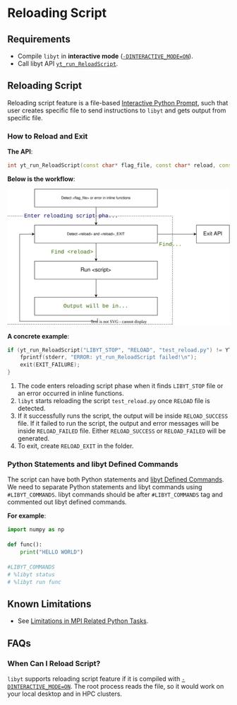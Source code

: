 # Reloading Script

## Requirements

- Compile `libyt` in **interactive mode** ([`-DINTERACTIVE_MODE=ON`](../how-to-install.md#-dinteractive_mode)).
- Call libyt API [`yt_run_ReloadScript`](../libyt-api/yt_run_reloadscript.md#yt_run_reloadscript). 

## Reloading Script
Reloading script feature is a file-based [Interactive Python Prompt](./interactive-python-prompt.md#interactive-python-prompt), such that user creates specific file to send instructions to `libyt` and gets output from specific file.

### How to Reload and Exit
**The API**:
```c++
int yt_run_ReloadScript(const char* flag_file, const char* reload, const char* script);
```
**Below is the workflow**:

![](../_static/svg/ReloadingScript.svg)

**A concrete example**:
```c++
if (yt_run_ReloadScript("LIBYT_STOP", "RELOAD", "test_reload.py") != YT_SUCCESS) {
    fprintf(stderr, "ERROR: yt_run_ReloadScript failed!\n");
    exit(EXIT_FAILURE);
}
```
1. The code enters reloading script phase when it finds `LIBYT_STOP` file or an error occurred in inline functions. 
2. `libyt` starts reloading the script `test_reload.py` once `RELOAD` file is detected. 
3. If it successfully runs the script, the output will be inside `RELOAD_SUCCESS` file. If it failed to run the script, the output and error messages will be inside `RELOAD_FAILED` file. Either `RELOAD_SUCCESS` or `RELOAD_FAILED` will be generated. 
4. To exit, create `RELOAD_EXIT` in the folder.

### Python Statements and libyt Defined Commands

The script can have both Python statements and [libyt Defined Commands](./libyt-defined-command.md#libyt-defined-commands). We need to separate Python statements and libyt commands using `#LIBYT_COMMANDS`. libyt commands should be after `#LIBYT_COMMANDS` tag and commented out libyt defined commands.

**For example**:
```python
import numpy as np

def func():
    print("HELLO WORLD")

#LIBYT_COMMANDS
# %libyt status
# %libyt run func
```

## Known Limitations
- See [Limitations in MPI Related Python Tasks](./limitation.md#limitations-in-mpi-related-python-tasks).

## FAQs

### When Can I Reload Script?
`libyt` supports reloading script feature if it is compiled with [`-DINTERACTIVE_MODE=ON`](../how-to-install.md#-dinteractive_mode).
The root process reads the file, so it would work on your local desktop and in HPC clusters.
